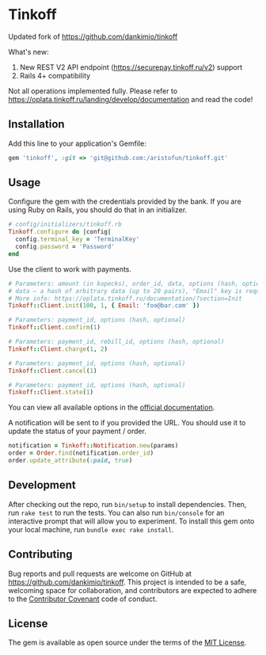 # Tinkoff

Updated fork of https://github.com/dankimio/tinkoff

What's new: 
1. New REST V2 API endpoint (https://securepay.tinkoff.ru/v2) support
2. Rails 4+ compatibility

Not all operations implemented fully.
Please refer to https://oplata.tinkoff.ru/landing/develop/documentation and read the code!

## Installation

Add this line to your application's Gemfile:

```ruby
gem 'tinkoff', :git => 'git@github.com:/aristofun/tinkoff.git'
```


## Usage

Configure the gem with the credentials provided by the bank. If you are using Ruby on Rails, you should do that in an initializer.

```ruby
# config/initializers/tinkoff.rb
Tinkoff.configure do |config|
  config.terminal_key = 'TerminalKey'
  config.password = 'Password'
end
```

Use the client to work with payments.

```ruby
# Parameters: amount (in kopecks), order_id, data, options (hash, optional)
# data — a hash of arbitrary data (up to 20 pairs), "Email" key is required
# More info: https://oplata.tinkoff.ru/documentation/?section=Init
Tinkoff::Client.init(100, 1, { Email: 'foo@bar.com' })

# Parameters: payment_id, options (hash, optional)
Tinkoff::Client.confirm(1)

# Parameters: payment_id, rebill_id, options (hash, optional)
Tinkoff::Client.charge(1, 2)

# Parameters: payment_id, options (hash, optional)
Tinkoff::Client.cancel(1)

# Parameters: payment_id, options (hash, optional)
Tinkoff::Client.state(1)
```

You can view all available options in the [official documentation](https://oplata.tinkoff.ru/documentation/?section=aboutMet).

A notification will be sent to if you provided the URL. You should use it to update the status of your payment / order.

```ruby
notification = Tinkoff::Notification.new(params)
order = Order.find(notification.order_id)
order.update_attribute(:paid, true)
```

## Development

After checking out the repo, run `bin/setup` to install dependencies. Then, run `rake test` to run the tests. You can also run `bin/console` for an interactive prompt that will allow you to experiment. To install this gem onto your local machine, run `bundle exec rake install`.

## Contributing

Bug reports and pull requests are welcome on GitHub at https://github.com/dankimio/tinkoff. This project is intended to be a safe, welcoming space for collaboration, and contributors are expected to adhere to the [Contributor Covenant](http://contributor-covenant.org) code of conduct.

## License

The gem is available as open source under the terms of the [MIT License](http://opensource.org/licenses/MIT).
